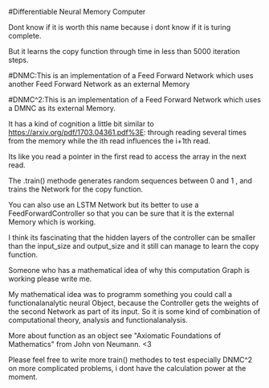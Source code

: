 
#Differentiable Neural Memory Computer

Dont know if it is worth this name because i dont know if it is turing complete.

But it learns the copy function through time in less than 5000 iteration steps.




#DNMC:This is an implementation of a Feed Forward Network which uses another Feed Forward Network as an external Memory




#DNMC^2:This is an implementation of a Feed Forward Network which uses a DMNC as its external Memory.

It has a kind of cognition a little bit similar to https://arxiv.org/pdf/1703.04361.pdf%3E: through reading several times from the memory while the ith read influences the i+1th read.

Its like you read a pointer in the first read to access the array in the next read.



The .train() methode generates random sequences between 0 and 1 , and trains the Network for the copy function.

You can also use an LSTM Network but its better to use  a FeedForwardController so that you can be sure that it is 
the external Memory which is working.

I think its  fascinating that the hidden layers of the controller can be smaller than the input_size and output_size and it still 
can manage to learn the copy function.

Someone who has a mathematical idea of why this computation Graph is working please write me. 

My mathematical idea was to programm something you could call a functionalanalytic neural Object, because the Controller gets the weights of the second Network as part of its input.
So it is some kind of combination of computational theory, analysis and functionalanalysis.

More about function as an object see "Axiomatic Foundations of Mathematics" from John von Neumann. <3


Please feel free to write more train()  methodes to test especially DNMC^2 on more complicated problems, i dont have the calculation power at the moment.
